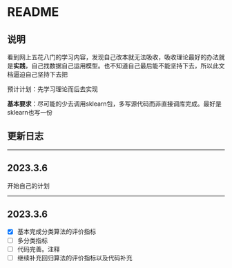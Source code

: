 # README

## 说明

看到网上五花八门的学习内容，发现自己改本就无法吸收，吸收理论最好的办法就是**实践**，自己找数据自己运用模型。也不知道自己最后能不能坚持下去，所以此文档逼迫自己坚持下去把

预计计划：先学习理论而后去实现

**基本要求**：尽可能的少去调用sklearn包，多写源代码而非直接调库完成。最好是sklearn也写一份

## 更新日志
---
2023.3.6
---
开始自己的计划



---
2023.3.6
---
* [X] 基本完成分类算法的评价指标
* [ ] 多分类指标
* [ ] 代码完善。注释
* [ ] 继续补充回归算法的评价指标以及代码补充
